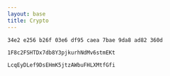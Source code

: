 ```yaml
---
layout: base
title: Crypto
---
```


```34e2 e256 b26f 03e6 df95 caea 7bae 9da8 ad82 360d```

```1F8c2FSHTDx7db8Y3pjkurhNdMv6stmEKt```

```LcqEyDLef9DsEHmK5jtzAWbuFHLXMtfGfi```


